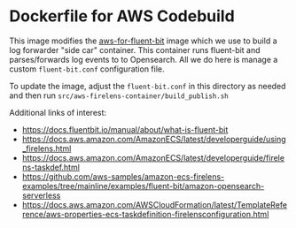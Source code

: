 # Dockerfile for AWS Codebuild

This image modifies the
[aws-for-fluent-bit](https://github.com/aws/aws-for-fluent-bit) image which we
use to build a log forwarder "side car" container.  This container runs
fluent-bit and parses/forwards log events to to Opensearch.  All we do here is
manage a custom `fluent-bit.conf` configuration file.

To update the image, adjust the `fluent-bit.conf` in this directory as needed
and then run `src/aws-firelens-container/build_publish.sh`

Additional links of interest:

- https://docs.fluentbit.io/manual/about/what-is-fluent-bit
- https://docs.aws.amazon.com/AmazonECS/latest/developerguide/using_firelens.html
- https://docs.aws.amazon.com/AmazonECS/latest/developerguide/firelens-taskdef.html
- https://github.com/aws-samples/amazon-ecs-firelens-examples/tree/mainline/examples/fluent-bit/amazon-opensearch-serverless
- https://docs.aws.amazon.com/AWSCloudFormation/latest/TemplateReference/aws-properties-ecs-taskdefinition-firelensconfiguration.html

